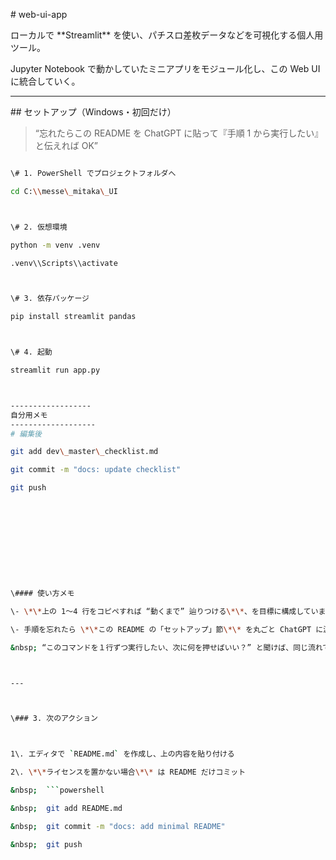 \# web-ui-app



ローカルで \*\*Streamlit\*\* を使い、パチスロ差枚データなどを可視化する個人用ツール。  

Jupyter Notebook で動かしていたミニアプリをモジュール化し、この Web UI に統合していく。



---



\## セットアップ（Windows・初回だけ）



> “忘れたらこの README を ChatGPT に貼って『手順 1 から実行したい』と伝えれば OK”



```bash

\# 1. PowerShell でプロジェクトフォルダへ

cd C:\\messe\_mitaka\_UI



\# 2. 仮想環境

python -m venv .venv

.venv\\Scripts\\activate



\# 3. 依存パッケージ

pip install streamlit pandas



\# 4. 起動

streamlit run app.py



------------------
自分用メモ
-------------------
# 編集後

git add dev\_master\_checklist.md

git commit -m "docs: update checklist"

git push











\#### 使い方メモ

\- \*\*上の 1〜4 行をコピペすれば “動くまで” 辿りつける\*\*、を目標に構成しています。  

\- 手順を忘れたら \*\*この README の「セットアップ」節\*\* を丸ごと ChatGPT に渡して  

&nbsp; “このコマンドを１行ずつ実行したい、次に何を押せばいい？” と聞けば、同じ流れで案内できます。



---



\### 3. 次のアクション



1\. エディタで `README.md` を作成し、上の内容を貼り付ける  

2\. \*\*ライセンスを置かない場合\*\* は README だけコミット  

&nbsp;  ```powershell

&nbsp;  git add README.md

&nbsp;  git commit -m "docs: add minimal README"

&nbsp;  git push














